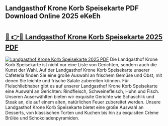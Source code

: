 ## Landgasthof Krone Korb Speisekarte PDF Download Online 2025 eKeEh

# <h2><a href="http://gccxnvj.nevu.top/?p=Landgasthof+Krone+Korb+Speisekarte">🔗 👉🔴 Landgasthof Krone Korb Speisekarte 2025 PDF</a></h2>

[![Landgasthof Krone Korb Speisekarte 2025 PDF](https://i.imgur.com/dBaPXMq.png)](http://gccxnvj.nevu.top/?p=Landgasthof+Krone+Korb+Speisekarte)
Die Landgasthof Krone Korb Speisekarte ist nicht nur eine Liste von Gerichten, sondern auch die Kunst der Wahl. Auf der Landgasthof Krone Korb Speisekarte unserer Cafeteria finden Sie eine große Auswahl an frischem Gemüse und Obst, mit denen Sie leichte und frische Salate zubereiten können. Für Fleischliebhaber gibt es auf unserer Landgasthof Krone Korb Speisekarte eine Auswahl an Gerichten: Rindfleisch, Schweinefleisch, Huhn und Fisch. Unseren Auserwählten bieten wir exquisite Gerichte wie Schaschlik und Steak an, die auf einem alten, natürlichen Feuer zubereitet werden. Unsere Landgasthof Krone Korb Speisekarte bietet eine große Auswahl an Desserts, von klassischen Torten und Kuchen bis hin zu exquisiten Crème Brûlée und Schokoladenpyramiden.
